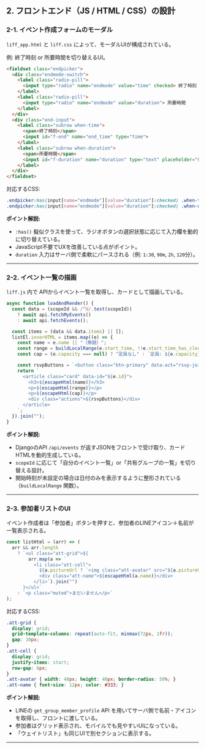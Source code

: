 ## 2. フロントエンド（JS / HTML / CSS）の設計

### 2-1. イベント作成フォームのモーダル

`liff_app.html` と `liff.css` によって、モーダルUIが構成されている。

例: 終了時刻 or 所要時間を切り替えるUI。

```html
<fieldset class="endpicker">
  <div class="endmode-switch">
    <label class="radio-pill">
      <input type="radio" name="endmode" value="time" checked> 終了時刻
    </label>
    <label class="radio-pill">
      <input type="radio" name="endmode" value="duration"> 所要時間
    </label>
  </div>
  <div class="end-input">
    <label class="subrow when-time">
      <span>終了時刻</span>
      <input id="f-end" name="end_time" type="time">
    </label>
    <label class="subrow when-duration">
      <span>所要時間</span>
      <input id="f-duration" name="duration" type="text" placeholder="例: 1:30 / 90m / 2h / 120">
    </label>
  </div>
</fieldset>
```

対応するCSS:

```css
.endpicker:has(input[name="endmode"][value="duration"]:checked) .when-time { display: none; }
.endpicker:has(input[name="endmode"][value="duration"]:checked) .when-duration { display: grid; }
```

**ポイント解説:**

* `:has()` 擬似クラスを使って、ラジオボタンの選択状態に応じて入力欄を動的に切り替えている。
* JavaScript不要でUXを改善している点がポイント。
* `duration` 入力はサーバ側で柔軟にパースされる（例: `1:30`, `90m`, `2h`, `120`分）。

---

### 2-2. イベント一覧の描画

`liff.js` 内で APIからイベント一覧を取得し、カードとして描画している。

```js
async function loadAndRender() {
  const data = (scopeId && /^U/.test(scopeId))
    ? await api.fetchMyEvents()
    : await api.fetchEvents();

  const items = (data && data.items) || [];
  listEl.innerHTML = items.map((e) => {
    const name = e.name || "（無題）";
    const range = buildLocalRange(e.start_time, !!e.start_time_has_clock, e.end_time);
    const cap = (e.capacity === null) ? "定員なし" : `定員: ${e.capacity}`;

    const rsvpButtons = `<button class="btn-primary" data-act="rsvp-join" data-id="${e.id}">参加</button>`;
    return `
      <article class="card" data-id="${e.id}">
        <h3>${escapeHtml(name)}</h3>
        <p>${escapeHtml(range)}</p>
        <p>${escapeHtml(cap)}</p>
        <div class="actions">${rsvpButtons}</div>
      </article>
    `;
  }).join("");
}
```

**ポイント解説:**

* DjangoのAPI `/api/events` が返すJSONをフロントで受け取り、カードHTMLを動的生成している。
* `scopeId` に応じて「自分のイベント一覧」or「共有グループの一覧」を切り替える設計。
* 開始時刻が未設定の場合は日付のみを表示するように整形されている（`buildLocalRange` 関数）。

---

### 2-3. 参加者リストのUI

イベント作成者は「参加者」ボタンを押すと、参加者のLINEアイコン＋名前が一覧表示される。

```js
const listHtml = (arr) => (
  arr && arr.length
    ? `<ul class="att-grid">${
        arr.map(a => `
          <li class="att-cell">
            ${a.pictureUrl ? `<img class="att-avatar" src="${a.pictureUrl}">` : `<span class="att-avatar placeholder"></span>`}
            <div class="att-name">${escapeHtml(a.name)}</div>
          </li>`).join("")
      }</ul>`
    : `<p class="muted">まだいません</p>`
);
```

対応するCSS:

```css
.att-grid {
  display: grid;
  grid-template-columns: repeat(auto-fit, minmax(72px, 1fr));
  gap: 10px;
}
.att-cell {
  display: grid;
  justify-items: start;
  row-gap: 6px;
}
.att-avatar { width: 48px; height: 48px; border-radius: 50%; }
.att-name { font-size: 12px; color: #333; }
```

**ポイント解説:**

* LINEの `get_group_member_profile` API を用いてサーバ側で名前・アイコンを取得し、フロントに渡している。
* 参加者はグリッド表示され、モバイルでも見やすいUIになっている。
* 「ウェイトリスト」も同じUIで別セクションに表示する。

---
